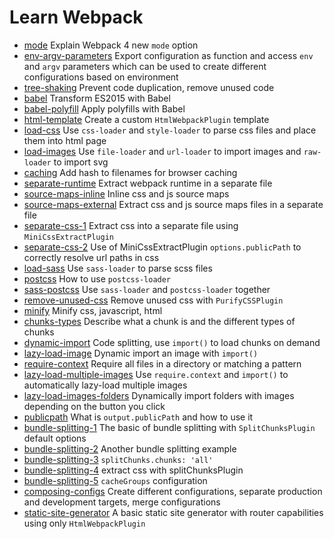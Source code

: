 # Learn Webpack

- [mode](mode) Explain Webpack 4 new `mode` option
- [env-argv-parameters](env-argv-parameters) Export configuration as function and access `env` and `argv` parameters which can be used to create different configurations based on environment
- [tree-shaking](tree-shaking) Prevent code duplication, remove unused code
- [babel](babel) Transform ES2015 with Babel
- [babel-polyfill](babel-polyfill) Apply polyfills with Babel
- [html-template](html-template) Create a custom `HtmlWebpackPlugin` template
- [load-css](load-css) Use `css-loader` and `style-loader` to parse css files and place them into html page
- [load-images](load-images) Use `file-loader` and `url-loader` to import images and `raw-loader` to import svg
- [caching](caching) Add hash to filenames for browser caching
- [separate-runtime](separate-runtime) Extract webpack runtime in a separate file
- [source-maps-inline](source-maps-inline) Inline css and js source maps
- [source-maps-external](source-maps-external) Extract css and js source maps files in a separate file
- [separate-css-1](separate-css-1) Extract css into a separate file using `MiniCssExtractPlugin`
- [separate-css-2](separate-css-2) Use of MiniCssExtractPlugin `options.publicPath` to correctly resolve url paths in css
- [load-sass](load-sass) Use `sass-loader` to parse scss files
- [postcss](postcss) How to use `postcss-loader`
- [sass-postcss](sass-postcss) Use `sass-loader` and `postcss-loader` together
- [remove-unused-css](remove-unused-css) Remove unused css with `PurifyCSSPlugin`
- [minify](minify) Minify css, javascript, html
- [chunks-types](chunks-types) Describe what a chunk is and the different types of chunks
- [dynamic-import](dynamic-import) Code splitting, use `import()` to load chunks on demand
- [lazy-load-image](lazy-load-image) Dynamic import an image with `import()`
- [require-context](require-context) Require all files in a directory or matching a pattern
- [lazy-load-multiple-images](lazy-load-multiple-images) Use `require.context` and `import()` to automatically lazy-load multiple images
- [lazy-load-images-folders](lazy-load-images-folders) Dynamically import folders with images depending on the button you click
- [publicpath](publicpath) What is `output.publicPath` and how to use it
- [bundle-splitting-1](bundle-splitting-1) The basic of bundle splitting with `SplitChunksPlugin` default options
- [bundle-splitting-2](bundle-splitting-2) Another bundle splitting example
- [bundle-splitting-3](bundle-splitting-3) `splitChunks.chunks: 'all'`
- [bundle-splitting-4](bundle-splitting-4) extract css with splitChunksPlugin
- [bundle-splitting-5](bundle-splitting-5) `cacheGroups` configuration
- [composing-configs](composing-configs) Create different configurations, separate production and development targets, merge configurations
- [static-site-generator](static-site-generator) A basic static site generator with router capabilities using only `HtmlWebpackPlugin`
